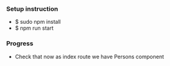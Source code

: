 <h3>Setup instruction</h3>
<ul>
	<li>$ sudo npm install</li>
	<li>$ npm run start</li>
</ul>
<h3>Progress</h3>
<ul>
	<li>Check that now as index route we have Persons component</li>
</ul>

